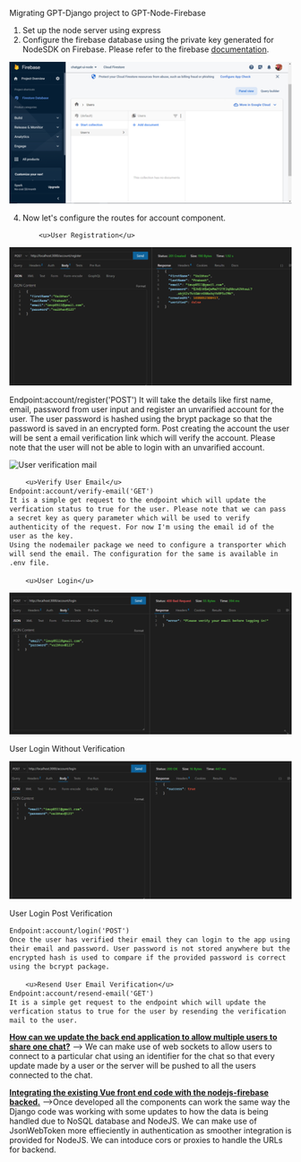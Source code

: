 Migrating GPT-Django project to GPT-Node-Firebase

1. Set up the node server using express
2. Configure the firebase database using the private key generated for NodeSDK on Firebase. Please refer to the firebase <a href="https://github.com/imvprakash1/chatgpt-ui-server-nodejs/blob/main/documentation/firebaseConnection.pdf">documentation</a>.

![Firebase DB](https://github.com/imvprakash1/chatgpt-ui-server-nodejs/blob/main/documentation/images/Firebase_DB_Empty.PNG)

4.  Now let's configure the routes for account component.

            <u>User Registration</u>

![User Registration API](https://github.com/imvprakash1/chatgpt-ui-server-nodejs/blob/main/documentation/images/RegisterUserAPI.PNG)

Endpoint:account/register('POST')
It will take the details like first name, email, password from user input and register an unvarified account for the user. The user password is hashed using the brypt package so that the password is saved in an encrypted form. Post creating the account the user will be sent a email verification link which will verify the account. Please note that the user will not be able to login with an unvarified account.

![User verification mail](https://github.com/imvprakash1/chatgpt-ui-server-nodejs/blob/main/documentation/images/UserEmailVerification.PNG)

        <u>Verify User Email</u>
    Endpoint:account/verify-email('GET')
    It is a simple get request to the endpoint which will update the verfication status to true for the user. Please note that we can pass a secret key as query parameter which will be used to verify authenticity of the request. For now I'm using the email id of the user as the key.
    Using the nodemailer package we need to configure a transporter which will send the email. The configuration for the same is available in .env file.

        <u>User Login</u>

![User Login Without Verification API](https://github.com/imvprakash1/chatgpt-ui-server-nodejs/blob/main/documentation/images/LoginUnvarifiedUserAPI.PNG)

User Login Without Verification

![User Login Post Verification API](https://github.com/imvprakash1/chatgpt-ui-server-nodejs/blob/main/documentation/images/LoginPostVerificationAPI.PNG)

User Login Post Verification

    Endpoint:account/login('POST')
    Once the user has verified their email they can login to the app using their email and password. User password is not stored anywhere but the encrypted hash is used to compare if the provided password is correct using the bcrypt package.

        <u>Resend User Email Verification</u>
    Endpoint:account/resend-email('GET')
    It is a simple get request to the endpoint which will update the verfication status to true for the user by resending the verification mail to the user.

<u><b>How can we update the back end application to allow multiple users to share one chat?</b></u>
--> We can make use of web sockets to allow users to connect to a particular chat using an identifier for the chat so that every update made by a user or the server will be pushed to all the users connected to the chat.

<u><b>Integrating the existing Vue front end code with the nodejs-firebase backed.</b></u>
-->Once developed all the components can work the same way the Django code was working with some updates to how the data is being handled due to NoSQL database and NodeJS. We can make use of JsonWebToken more effieciently in authentication as smoother integration is provided for NodeJS. We can intoduce cors or proxies to handle the URLs for backend.
